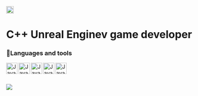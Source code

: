 <img src="https://storage.googleapis.com/multi-static-content/thumbs/artage-io-thumb-936ac0f7174a1cdff422f7278a8c7a5d.svg" height="20" align="center">
<h1>C++ Unreal Enginev game developer</h3>

### :wrench:Languages and tools
<img align="left" alt="Java" width="30px"  src="https://cdn.jsdelivr.net/gh/devicons/devicon/icons/cplusplus/cplusplus-original.svg"/>
<img align="left" alt="Java" width="30px"  src="https://cdn.jsdelivr.net/gh/devicons/devicon/icons/unrealengine/unrealengine-original.svg"/>
<img align="left" alt="Java" width="30px"  src="https://cdn.jsdelivr.net/gh/devicons/devicon/icons/csharp/csharp-original.svg"/>
<img align="left" alt="Java" width="30px" src="https://cdn.jsdelivr.net/gh/devicons/devicon/icons/dotnetcore/dotnetcore-original.svg"/>
<img align="left" alt="Java" width="30px" src="https://cdn.jsdelivr.net/gh/devicons/devicon/icons/visualstudio/visualstudio-plain.svg"/>

<br />

#

<img align="left" src="https://github-readme-stats.vercel.app/api?username=Ivan-Seleznov&theme=radical"/>
